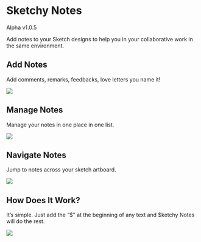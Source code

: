 # Sketchy Notes
Alpha v1.0.5

Add notes to your Sketch designs to help you in your collaborative work in the same environment.

## Add Notes
Add comments, remarks, feedbacks, love letters you name it!

![](https://www.dropbox.com/s/oqkpga0b5odbr1c/addnotes.gif?dl=0)


## Manage Notes
Manage your notes in one place in one list.

![](https://diz.lt/uploads/sketchynotes/images/manage.gif)

## Navigate Notes
Jump to notes across your sketch artboard.

![](https://diz.lt/uploads/sketchynotes/images/navigate.gif)

## How Does It Work?
It’s simple. Just add the “$” at the beginning of any text and $ketchy Notes will do the rest.

![](https://diz.lt/uploads/sketchynotes/images/addnotesscr.jpg)

